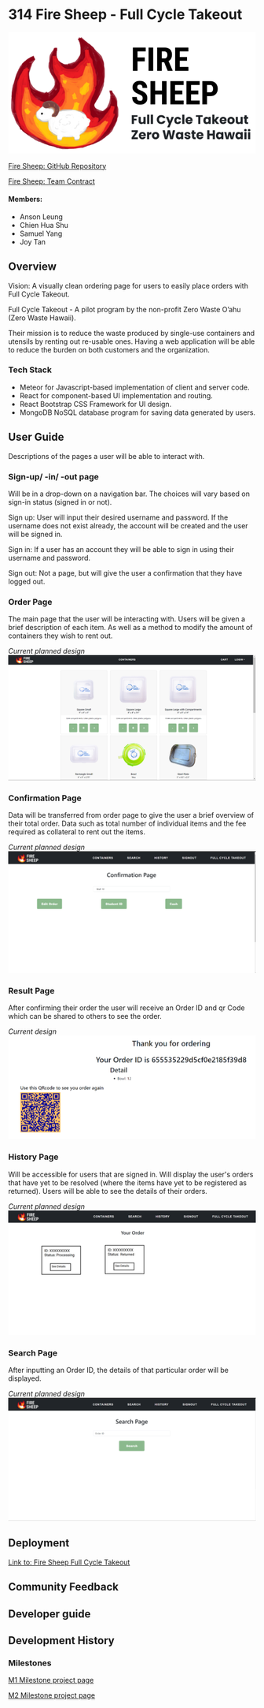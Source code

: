 # 314 Fire Sheep - Full Cycle Takeout

![](doc/FireSheep-FCTWhite.png)

<a href="https://github.com/314FireSheep/314FireSheep.github.io" target="_blank">Fire Sheep: GitHub Repository</a>


<a href="https://docs.google.com/document/d/14e3PUx9-a2lmzZ4E8buuaetMcWakf2GQPMhze3hWj8s/edit?usp=sharing" target="_blank">Fire Sheep: Team Contract</a>

#### Members:

- Anson Leung
- Chien Hua Shu
- Samuel Yang
- Joy Tan

## Overview

Vision: A visually clean ordering page for users to easily place orders with Full Cycle Takeout.

Full Cycle Takeout - A pilot program by the non-profit Zero Waste O’ahu (Zero Waste Hawaii).

Their mission is to reduce the waste produced by single-use containers and utensils by renting out re-usable ones. Having a web application will be able to reduce the burden on both customers and the organization.

### Tech Stack

- Meteor for Javascript-based implementation of client and server code.
- React for component-based UI implementation and routing.
- React Bootstrap CSS Framework for UI design.
- MongoDB NoSQL database program for saving data generated by users.

## User Guide
Descriptions of the pages a user will be able to interact with.

### Sign-up/ -in/ -out page
Will be in a drop-down on a navigation bar. The choices will vary based on sign-in status (signed in or not).

Sign up: User will input their desired username and password. If the username does not exist already, the account will be created and the user will be signed in.

Sign in: If a user has an account they will be able to sign in using their username and password.

Sign out: Not a page, but will give the user a confirmation that they have logged out.

### Order Page
The main page that the user will be interacting with. Users will be given a brief description of each item. As well as a method to modify the amount of containers they wish to rent out.

*Current planned design*
![](doc/Order-Prototype1.png)

### Confirmation Page
Data will be transferred from order page to give the user a brief overview of their total order. Data such as total number of individual items and the fee required as collateral to rent out the items.

*Current planned design*
![](doc/Confirmation-Prototype1.png)

### Result Page
After confirming their order the user will receive an Order ID and qr Code which can be shared to others to see the order.

*Current design*
![](doc/Result-Prototype1.png)

### History Page
Will be accessible for users that are signed in. Will display the user's orders that have yet to be resolved (where the items have yet to be registered as returned). Users will be able to see the details of their orders.

*Current planned design*
![](doc/History-Prototype1.png)

### Search Page
After inputting an Order ID, the details of that particular order will be displayed. 

*Current planned design*
![](doc/Search-Prototype1.png)

## Deployment
<a href="http://137.184.123.1331" target="_blank">Link to: Fire Sheep Full Cycle Takeout</a>

## Community Feedback

## Developer guide

## Development History

### Milestones

<a href="https://github.com/orgs/314FireSheep/projects/1" target="_blank">M1 Milestone project page</a>


<a href="https://github.com/orgs/314FireSheep/projects/2">M2 Milestone project page</a>

